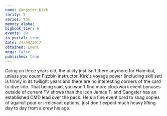```yaml
---
name: Gangster Kirk
rarity: 5
series: tos
memory_alpha:
bigbook_tier: 6
events: 29
in_portal: true
date: 24/04/2017
obtained: Event
mega: false
published: true
---
```


Going on three years old, the utility just isn't there anymore for Hannibal, unless you count Fizzbin instructor. Kirk's voyage power (including skill set) is firmly in its twilight years and there are no interesting corners of the card to dive into. That being said, you won't find more clockwork event bonuses outside of current TV shows than the Icon James T. and Gangster has an established CMD lead over the pack. He's a fine event card to snag copies of against poor or irrelevant options, just don't expect much heavy lifting day to day from a crew his age.
